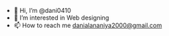 - 👋 Hi, I’m @dani0410
- 👀 I’m interested in Web designing
- 📫 How to reach me danialananiya2000@gmail.com

<!---
dani0410/dani0410 is a ✨ special ✨ repository because its `README.md` (this file) appears on your GitHub profile.
You can click the Preview link to take a look at your changes.
--->
